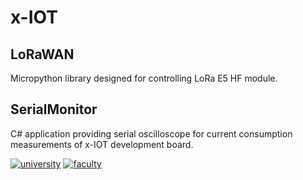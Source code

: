 # x-IOT

## LoRaWAN

Micropython library designed for controlling LoRa E5 HF module.

## SerialMonitor
C# application providing serial oscilloscope for current consumption measurements of x-IOT development board.

[![university](https://img.shields.io/badge/university-Brno%20University%20of%20Technology-red.svg)](https://www.vutbr.cz/en/)
[![faculty](https://img.shields.io/badge/faculty-Faculty%20of%20Electrical%20Engineering%20and%20Communication-blue.svg)](https://www.fekt.vutbr.cz/)
